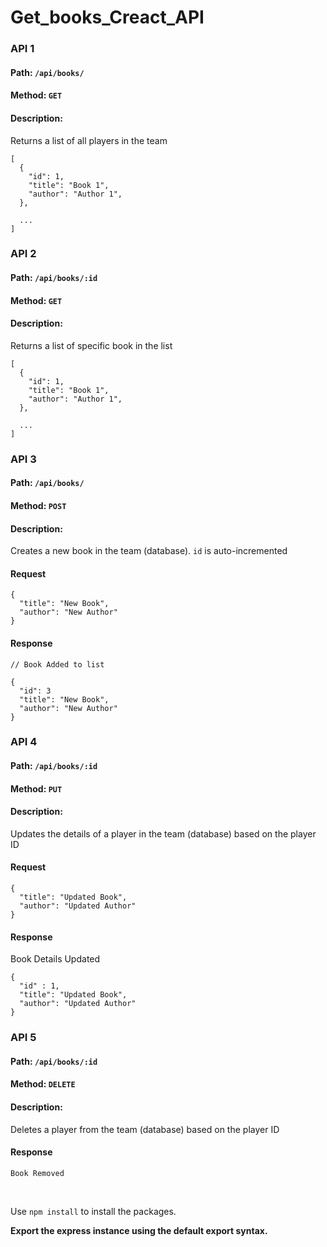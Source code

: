 # Get_books_Creact_API

### API 1

#### Path: `/api/books/`

#### Method: `GET`

#### Description:

Returns a list of all players in the team

```
[
  {
    "id": 1,
    "title": "Book 1",
    "author": "Author 1",
  },

  ...
]
```


### API 2

#### Path: `/api/books/:id`

#### Method: `GET`

#### Description:

Returns a list of specific book in the list

```
[
  {
    "id": 1,
    "title": "Book 1",
    "author": "Author 1",
  },

  ...
]
```


### API 3

#### Path: `/api/books/`

#### Method: `POST`

#### Description:

Creates a new book in the team (database). `id` is auto-incremented

#### Request

```
{
  "title": "New Book",
  "author": "New Author"
}
```

#### Response

```
// Book Added to list

{
  "id": 3
  "title": "New Book",
  "author": "New Author"
}
```

### API 4

#### Path: `/api/books/:id`

#### Method: `PUT`

#### Description:

Updates the details of a player in the team (database) based on the player ID

#### Request

```
{
  "title": "Updated Book",
  "author": "Updated Author"
}
```

#### Response

Book Details Updated

```
{
  "id" : 1,
  "title": "Updated Book",
  "author": "Updated Author"
}

```

### API 5

#### Path: `/api/books/:id`

#### Method: `DELETE`

#### Description:

Deletes a player from the team (database) based on the player ID

#### Response

```
Book Removed
```

<br/>

Use `npm install` to install the packages.

**Export the express instance using the default export syntax.**
